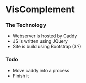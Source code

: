 # VisComplement

### The Technology

  - Webserver is hosted by Caddy
  - JS is written using JQuery
  - Site is build using Bootstrap (3.?)
  
### Todo

  - Move caddy into a process
  - Finish it
